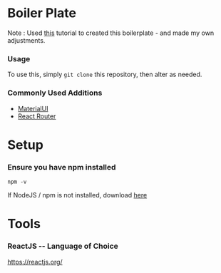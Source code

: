 # Boiler Plate
Note : Used [this](https://mrseanbaines.medium.com/how-to-write-a-minimal-react-boilerplate-from-scratch-85ba17757040) tutorial to created this boilerplate - and made my own adjustments.

### Usage
To use this, simply ```git clone``` this repository, then alter as needed.


### Commonly Used Additions
- [MaterialUI](https://mui.com/material-ui/getting-started/installation/)
- [React Router](https://reactrouter.com/en/main/start/tutorial)

# Setup

### Ensure you have npm installed
``` npm -v ```

If NodeJS / npm is not installed, download [here](https://nodejs.org/en/download/)

# Tools

### ReactJS -- Language of Choice
https://reactjs.org/